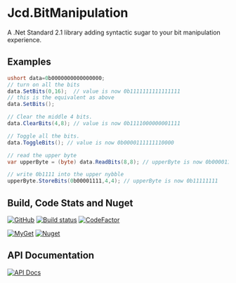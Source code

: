 # Jcd.BitManipulation
A .Net Standard 2.1 library adding syntactic sugar to your bit manipulation experience. 

## Examples

```csharp
ushort data=0b0000000000000000;
// turn on all the bits
data.SetBits(0,16);  // value is now 0b1111111111111111
// this is the equivalent as above
data.SetBits();

// Clear the middle 4 bits.
data.ClearBits(4,8); // value is now 0b1111000000001111

// Toggle all the bits.
data.ToggleBits(); // value is now 0b0000111111110000

// read the upper byte 
var upperByte = (byte) data.ReadBits(8,8); // upperByte is now 0b00001111

// write 0b1111 into the upper nybble
upperByte.StoreBits(0b00001111,4,4); // upperByte is now 0b11111111
```


## Build, Code Stats and Nuget
[![GitHub](https://img.shields.io/github/license/jason-c-daniels/Jcd.BitManipulation)](https://github.com/jason-c-daniels/Jcd.BitManipulation/blob/main/LICENSE) 
[![Build status](https://ci.appveyor.com/api/projects/status/98xuytl8nl7rns7m?svg=true)](https://ci.appveyor.com/project/jason-c-daniels/jcd-bitmanipulation) 
[![CodeFactor](https://www.codefactor.io/repository/github/jason-c-daniels/jcd.bitmanipulation/badge)](https://www.codefactor.io/repository/github/jason-c-daniels/jcd.bitmanipulation)

[![MyGet](https://img.shields.io/myget/jason-c-daniels/v/Jcd.BitManipulation?logo=nuget)](https://www.myget.org/feed/jason-c-daniels/package/nuget/Jcd.BitManipulation)
[![Nuget](https://img.shields.io/nuget/v/Jcd.BitManipulation?logo=nuget)](https://www.nuget.org/packages/Jcd.BitManipulation)

## API Documentation
[![API Docs](https://img.shields.io/badge/Read-The%20API%20Documentation-blue?style=for-the-badge)](https://github.com/jason-c-daniels/Jcd.BitManipulation/blob/main/docs/Jcd_BitManipulation.md)
